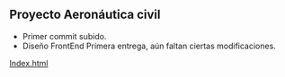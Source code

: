 ## Proyecto Aeronáutica civil

- Primer commit subido.
- Diseño FrontEnd Primera entrega, aún faltan ciertas modificaciones.

[Index.html](./Modificado/index.html)
